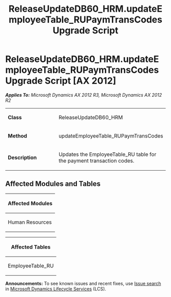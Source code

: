 ﻿---
title: ReleaseUpdateDB60_HRM.updateEmployeeTable_RUPaymTransCodes Upgrade Script
TOCTitle: ReleaseUpdateDB60_HRM.updateEmployeeTable_RUPaymTransCodes Upgrade Script
ms:assetid: 701f9f70-769f-c901-4af5-1d7122d9c118
ms:mtpsurl: https://msdn.microsoft.com/en-us/library/JJ685748(v=AX.60)
ms:contentKeyID: 49708949
ms.date: 05/18/2015
mtps_version: v=AX.60
---

# ReleaseUpdateDB60\_HRM.updateEmployeeTable\_RUPaymTransCodes Upgrade Script [AX 2012]


_**Applies To:** Microsoft Dynamics AX 2012 R3, Microsoft Dynamics AX 2012 R2_

<table>
<colgroup>
<col style="width: 50%" />
<col style="width: 50%" />
</colgroup>
<tbody>
<tr class="odd">
<td><p><strong>Class</strong></p></td>
<td><p>ReleaseUpdateDB60_HRM</p></td>
</tr>
<tr class="even">
<td><p><strong>Method</strong></p></td>
<td><p>updateEmployeeTable_RUPaymTransCodes</p></td>
</tr>
<tr class="odd">
<td><p><strong>Description</strong></p></td>
<td><p>Updates the EmployeeTable_RU table for the payment transaction codes.</p></td>
</tr>
</tbody>
</table>


## Affected Modules and Tables

<table>
<colgroup>
<col style="width: 100%" />
</colgroup>
<thead>
<tr class="header">
<th><p>Affected Modules</p></th>
</tr>
</thead>
<tbody>
<tr class="odd">
<td><p>Human Resources</p></td>
</tr>
</tbody>
</table>


<table>
<colgroup>
<col style="width: 100%" />
</colgroup>
<thead>
<tr class="header">
<th><p>Affected Tables</p></th>
</tr>
</thead>
<tbody>
<tr class="odd">
<td><p>EmployeeTable_RU</p></td>
</tr>
</tbody>
</table>

  
**Announcements:** To see known issues and recent fixes, use [Issue search](http://go.microsoft.com/fwlink/?linkid=389258) in [Microsoft Dynamics Lifecycle Services](http://go.microsoft.com/fwlink/?linkid=306505) (LCS).


